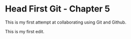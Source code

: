 # Head First Git - Chapter 5

This is my first attempt at collaborating using Git and Github.

This is my first edit.
